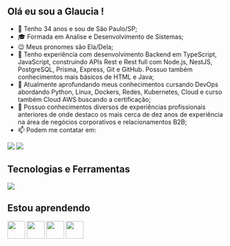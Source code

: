 ## Olá eu sou a Glaucia !

- 👋 Tenho 34 anos e sou de São Paulo/SP;
- 🎓 Formada em Analise e Desenvolvimento de Sistemas;
- 😉 Meus pronomes são Ela/Dela;
- 📝 Tenho experiência com desenvolvimento Backend em TypeScript, JavaScript, construindo APIs Rest e Rest full com Node.js, NestJS, PostgreSQL, Prisma, Express, Git e GitHub. Possuo também conhecimentos mais básicos de HTML e Java;
- 🌱 Atualmente aprofundando meus conhecimentos cursando DevOps abordando Python, Linux, Dockers, Redes, Kubernetes, Cloud e curso também Cloud AWS buscando a certificação;
- 🎯 Possuo conhecimentos diversos de experiências profissionais anteriores de onde destaco os mais cerca de dez anos de experiência na área de negócios corporativos e relacionamentos B2B;
- 📫 Podem me contatar em: 
   
<div> 

  <a href = "mailto:galcastrossc@gmail.com"><img loading="lazy" src="https://img.shields.io/badge/Gmail-D14836?style=for-the-badge&logo=gmail&logoColor=white" target="_blank"></a>
  <a href="https://www.linkedin.com/in/glauciascastro/" target="_blank"><img src="https://img.shields.io/badge/-LinkedIn-%230077B5?style=for-the-badge&logo=linkedin&logoColor=white" target="_blank"></a> 
  
</div>

 ## Tecnologias e Ferramentas
   
<a href="https://skillicons.dev">
<img src="https://skillicons.dev/icons?i=js,typescript,python,html,nodejs,express,npm,nestjs,postgresql,prisma,git,github," />
</a>
</p>

## Estou aprendendo

<img loading="lazy" src="https://cdn.jsdelivr.net/gh/devicons/devicon/icons/java/java-original.svg" width="40" height="40"/> <img loading="lazy" src="https://cdn.jsdelivr.net/gh/devicons/devicon/icons/linux/linux-original.svg" width="40" height="40"/> <img loading="lazy" src="https://cdn.jsdelivr.net/gh/devicons/devicon/icons/docker/docker-original.svg" width="40" height="40"/> <img loading="lazy" src="https://cdn.jsdelivr.net/gh/devicons/devicon/icons/kubernetes/kubernetes-original.svg" width="40" height="40"/>
